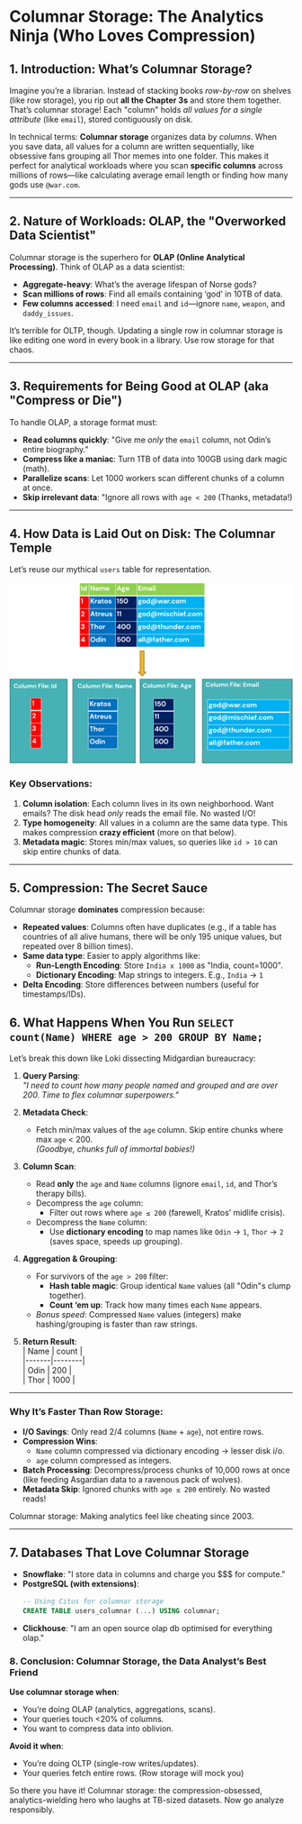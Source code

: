 # Columnar Storage: The Analytics Ninja (Who Loves Compression)

## 1. Introduction: What’s Columnar Storage? 

Imagine you’re a librarian. Instead of stacking books *row-by-row* on shelves (like row storage), you rip out **all the Chapter 3s** and store them together. That’s columnar storage! Each "column" holds *all values for a single attribute* (like `email`), stored contiguously on disk.

In technical terms: 
**Columnar storage** organizes data by *columns*. When you save data, all values for a column are written sequentially, like obsessive fans grouping all Thor memes into one folder. This makes it perfect for analytical workloads where you scan **specific columns** across millions of rows—like calculating average email length or finding how many gods use `@war.com`.

---

## 2. Nature of Workloads: OLAP, the "Overworked Data Scientist"

Columnar storage is the superhero for **OLAP (Online Analytical Processing)**. Think of OLAP as a data scientist:
- **Aggregate-heavy**: What’s the average lifespan of Norse gods?
- **Scan millions of rows**: Find all emails containing ‘god’ in 10TB of data.
- **Few columns accessed**: I need `email` and `id`—ignore `name`, `weapon`, and `daddy_issues`.

It’s terrible for OLTP, though. Updating a single row in columnar storage is like editing one word in every book in a library. Use row storage for that chaos.

---

## 3. Requirements for Being Good at OLAP (aka "Compress or Die")

To handle OLAP, a storage format must:
- **Read columns quickly**: "Give me *only* the `email` column, not Odin’s entire biography."
- **Compress like a maniac**: Turn 1TB of data into 100GB using dark magic (math).
- **Parallelize scans**: Let 1000 workers scan different chunks of a column at once.
- **Skip irrelevant data**: "Ignore all rows with `age < 200` (Thanks, metadata!)

---

## 4. How Data is Laid Out on Disk: The Columnar Temple

Let’s reuse our mythical `users` table for representation.

<img src="./images/columnar.png">

### Key Observations:
1. **Column isolation**: Each column lives in its own neighborhood. Want emails? The disk head *only* reads the email file. No wasted I/O!
2. **Type homogeneity**: All values in a column are the same data type. This makes compression **crazy efficient** (more on that below).
3. **Metadata magic**: Stores min/max values, so queries like `id > 10` can skip entire chunks of data.

---

## 5. Compression: The Secret Sauce

Columnar storage **dominates** compression because:
- **Repeated values**: Columns often have duplicates (e.g., if a table has countries of all alive humans, there will be only 195 unique values, but repeated over 8 billion times).
- **Same data type**: Easier to apply algorithms like:
    - **Run-Length Encoding**: Store `India x 1000` as "India, count=1000".
    - **Dictionary Encoding**: Map strings to integers. E.g., `India` → `1`
- **Delta Encoding**: Store differences between numbers (useful for timestamps/IDs).

## 6. What Happens When You Run `SELECT count(Name) WHERE age > 200 GROUP BY Name;`

Let’s break this down like Loki dissecting Midgardian bureaucracy:

1. **Query Parsing**:  
   *"I need to count how many people named and grouped and are over 200. Time to flex columnar superpowers."*

2. **Metadata Check**:
    - Fetch min/max values of the `age` column. Skip entire chunks where max `age` < 200.  
      *(Goodbye, chunks full of immortal babies!)*

3. **Column Scan**:
    - Read **only** the `age` and `Name` columns (ignore `email`, `id`, and Thor’s therapy bills).
    - Decompress the `age` column:
        - Filter out rows where `age ≤ 200` (farewell, Kratos’ midlife crisis).
    - Decompress the `Name` column:
        - Use **dictionary encoding** to map names like `Odin` → `1`, `Thor` → `2` (saves space, speeds up grouping).

4. **Aggregation & Grouping**:
    - For survivors of the `age > 200` filter:
        - **Hash table magic**: Group identical `Name` values (all "Odin"s clump together).
        - **Count ‘em up**: Track how many times each `Name` appears.
    - *Bonus speed*: Compressed `Name` values (integers) make hashing/grouping is faster than raw strings.

5. **Return Result**:  
   | Name  | count  |  
   |-------|--------|  
   | Odin  | 200    |  
   | Thor  | 1000   |
---

### **Why It’s Faster Than Row Storage**:
- **I/O Savings**: Only read 2/4 columns (`Name` + `age`), not entire rows.
- **Compression Wins**:
    - `Name` column compressed via dictionary encoding → lesser disk i/o.
    - `age` column compressed as integers.
- **Batch Processing**: Decompress/process chunks of 10,000 rows at once (like feeding Asgardian data to a ravenous pack of wolves).
- **Metadata Skip**: Ignored chunks with `age ≤ 200` entirely. No wasted reads!

Columnar storage: Making analytics feel like cheating since 2003.

---

## 7. Databases That Love Columnar Storage

- **Snowflake**: "I store data in columns and charge you $$$ for compute."
- **PostgreSQL (with extensions)**:
  ```sql
  -- Using Citus for columnar storage
  CREATE TABLE users_columnar (...) USING columnar;
- **Clickhouse**: "I am an open source olap db optimised for everything olap." 

### 8. Conclusion: Columnar Storage, the Data Analyst’s Best Friend

**Use columnar storage when**:
- You’re doing OLAP (analytics, aggregations, scans).
- Your queries touch <20% of columns.
- You want to compress data into oblivion️.

**Avoid it when**:
- You’re doing OLTP (single-row writes/updates).
- Your queries fetch entire rows. (Row storage will mock you)

So there you have it! Columnar storage: the compression-obsessed, analytics-wielding hero who laughs at TB-sized datasets. Now go analyze responsibly.